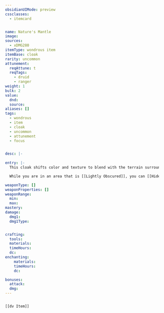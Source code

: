 ```yaml
---
obsidianUIMode: preview
cssclasses:
  - itemcard


name: Nature's Mantle
image: 
sources:
  - xDMG280
itemType: wondrous item
itemBase: cloak
rarity: uncommon
attunement:
  reqAttune: t
  reqTags: 
    - druid
    - ranger
weight: 1
bulk: 2
value:
  dnd: 
  source: 
aliases: []
tags: 
  - wondrous
  - item
  - cloak
  - uncommon
  - attunement
  - focus


desc: |-
  
entry: |-
  This cloak shifts color and texture to blend with the terrain surrounding you. While wearing the cloak, you can use it as a [[Spellcasting Focus]] for your Druid and Ranger spells.

  While you are in an area that is [[Lightly Obscured]], you can [[Hide]] as a [[Bonus Action]] even if you are being directly observed.

weaponType: []
weaponProperties: []
weaponRange:
  min: 
  max: 
mastery: 
damage:
  dmg1: 
  dmg1Type: 


crafting:
  tools: 
  materials:
  timeHours: 
  dc: 
enchanting:
    materials: 
    timeHours: 
    dc: 

bonuses:
  attack: 
  dmg: 
---
```


```meta-bind-embed

[[dv Item]]

```